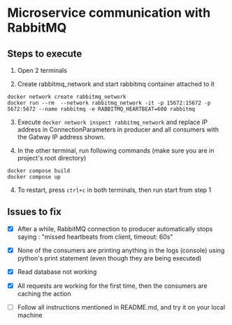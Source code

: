 # Microservice communication with RabbitMQ

## Steps to execute

1. Open 2 terminals

2. Create rabbitmq_network and start rabbitmq container attached to it

```
docker network create rabbitmq_network
docker run --rm  --network rabbitmq_network -it -p 15672:15672 -p 5672:5672 --name rabbitmq -e RABBITMQ_HEARTBEAT=600 rabbitmq
```

3. Execute `docker network inspect rabbitmq_network` and replace IP address in ConnectionParameters in producer and all consumers with the Gatway IP address shown.

4. In the other terminal, run following commands (make sure you are in project's root directory)

```
docker compose build
docker compose up
```

4. To restart, press `ctrl+c` in both terminals, then run start from step 1

## Issues to fix

- [x] After a while, RabbitMQ connection to producer automatically stops saying : "missed heartbeats from client, timeout: 60s"

- [x] None of the consumers are printing anything in the logs (console) using python's print statement (even though they are being executed)

- [x] Read database not working

- [x] All requests are working for the first time, then the consumers are caching the action

- [ ] Follow all instructions mentioned in README.md, and try it on your local machine
